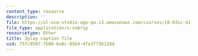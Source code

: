 ```yaml
---
content_type: resource
description: ''
file: https://ol-ocw-studio-app-qa.s3.amazonaws.com/courses/18-03sc-differential-equations-fall-2011/75fc95077b806a8c05b44fe3f73b128d_z-meBrqcy_I.srt
file_type: application/x-subrip
resourcetype: Other
title: 3play caption file
uid: 75fc9507-7b80-6a8c-05b4-4fe3f73b128d
---
```

